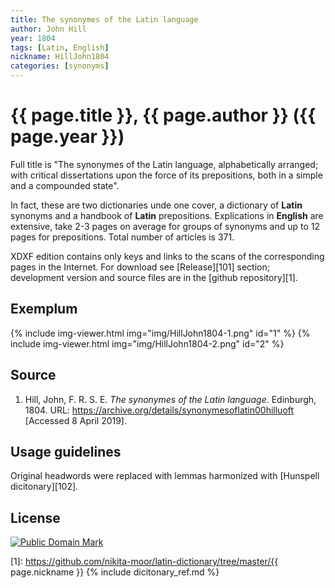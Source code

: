 ```yaml
---
title: The synonymes of the Latin language
author: John Hill
year: 1804
tags: [Latin, English]
nickname: HillJohn1804
categories: [synonyms]
---
```

# {{ page.title }}, {{ page.author }} ({{ page.year }})

Full title is "The synonymes of the Latin language, alphabetically arranged; with critical dissertations upon the force of its prepositions, both in a simple and a compounded state".

In fact, these are two dictionaries unde one cover, a dictionary of **Latin** synonyms and a handbook of **Latin** prepositions. Explications in **English** are extensive, take 2-3 pages on average for groups of synonyms and up to 12 pages for prepositions. Total number of articles is 371.

XDXF edition contains only keys and links to the scans of the corresponding pages in the Internet. For download see [Release][101] section; development version and source files are in the [github repository][1].


## Exemplum

{% include img-viewer.html img="img/HillJohn1804-1.png" id="1" %}
{% include img-viewer.html img="img/HillJohn1804-2.png" id="2" %}


## Source

1. Hill, John, F. R. S. E. _The synonymes of the Latin language_. Edinburgh, 1804. URL: <https://archive.org/details/synonymesoflatin00hilluoft> \[Accessed 8 April 2019\].


## Usage guidelines

Original headwords were replaced with lemmas harmonized with [Hunspell dicitonary][102].


## License

<a rel="license" href="http://creativecommons.org/publicdomain/mark/1.0/">
<img src="https://licensebuttons.net/p/mark/1.0/88x31.png"
     style="border-style: none;" alt="Public Domain Mark" />
</a>


[1]: https://github.com/nikita-moor/latin-dictionary/tree/master/{{ page.nickname }}
{% include dicitonary_ref.md %}

